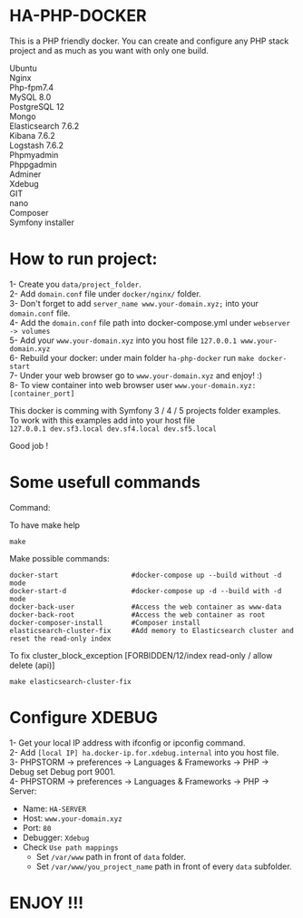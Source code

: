 HA-PHP-DOCKER
=

This is a PHP friendly docker. You can create and configure any PHP stack project and as much as you want with only one build.

Ubuntu  
Nginx  
Php-fpm7.4  
MySQL 8.0  
PostgreSQL 12  
Mongo  
Elasticsearch 7.6.2  
Kibana 7.6.2  
Logstash 7.6.2  
Phpmyadmin  
Phppgadmin  
Adminer  
Xdebug  
GIT  
nano  
Composer  
Symfony installer

How to run project:
=
1- Create you `data/project_folder`.  
2- Add `domain.conf` file under `docker/nginx/` folder.   
3- Don't forget to add `server_name www.your-domain.xyz;` into your `domain.conf` file.     
4- Add the `domain.conf` file path into docker-compose.yml under `webserver -> volumes`  
5- Add your `www.your-domain.xyz` into you host file `127.0.0.1 www.your-domain.xyz`  
6- Rebuild your docker: under main folder `ha-php-docker` run `make docker-start`  
7- Under your web browser go to `www.your-domain.xyz` and enjoy! :)  
8- To view container into web browser user `www.your-domain.xyz:[container_port]`  

This docker is comming with Symfony 3 / 4 / 5 projects folder examples.  
To work with this examples add into your host file  
`127.0.0.1 dev.sf3.local dev.sf4.local dev.sf5.local` 

Good job !

Some usefull commands
================
Command:

To have make help
```console
make
```

Make possible commands:
```console
docker-start                  #docker-compose up --build without -d mode
docker-start-d                #docker-compose up -d --build with -d mode
docker-back-user              #Access the web container as www-data
docker-back-root              #Access the web container as root
docker-composer-install       #Composer install
elasticsearch-cluster-fix     #Add memory to Elasticsearch cluster and reset the read-only index
```

To fix cluster_block_exception [FORBIDDEN/12/index read-only / allow delete (api)]
```console
make elasticsearch-cluster-fix
```

Configure XDEBUG
=
1- Get your local IP address with ifconfig or ipconfig command.  
2- Add `[local IP] ha.docker-ip.for.xdebug.internal` into you host file.  
3- PHPSTORM -> preferences -> Languages & Frameworks -> PHP -> Debug set Debug port 9001.  
4- PHPSTORM -> preferences -> Languages & Frameworks -> PHP -> Server:
   - Name: `HA-SERVER`
   - Host: `www.your-domain.xyz`
   - Port: `80`
   - Debugger: `Xdebug`
   - Check `Use path mappings`
       * Set `/var/www` path in front of `data` folder.  
       * Set `/var/www/you_project_name` path in front of every `data` subfolder.  
 
 
 ENJOY !!!
 =